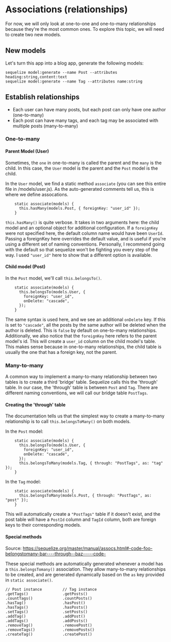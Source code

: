 # Associations (relationships)

For now, we will only look at one-to-one and one-to-many relationships because they're the most common ones.
To explore this topic, we will need to create two new models.

## New models

Let's turn this app into a blog app, generate the following models:

```
sequelize model:generate --name Post --attributes heading:string,content:text
sequelize model:generate --name Tag --attributes name:string
```

## Establish relationships

- Each user can have many posts, but each post can only have one author (one-to-many)
- Each post can have many tags, and each tag may be associated with multiple posts (many-to-many)

### One-to-many

#### Parent Model (User)

Sometimes, the `one` in one-to-many is called the parent and the `many` is the child. In this case, the `User` model is the parent and the `Post` model is the child.

In the `User` model, we find a static method `associate` (you can see this entire file in /models/user.js). As the auto-generated comments tell us, this is where we define assocations.

```
    static associate(models) {
      this.hasMany(models.Post, { foreignKey: "user_id" });
    }
```

`this.hasMany()` is quite verbose. It takes in two arguments here: the child model and an optional object for additional configuration. If a `foreignKey` were not specified here, the default column name would have been `UserId`. Passing a foreignKey here overrides the default value, and is useful if you're using a different set of naming conventions. Personally, I recommend going with the default so that sequelize won't be fighting you every step of the way. I used `"user_id"` here to show that a different option is available.

#### Child model (Post)

In the `Post` model, we'll call `this.belongsTo()`.

```
    static associate(models) {
      this.belongsTo(models.User, {
        foreignKey: "user_id",
        onDelete: "cascade",
      });
    }
```

The same syntax is used here, and we see an additional `onDelete` key. If this is set to `"cascade"`, all the posts by the same author will be deleted when the author is deleted. This is `false` by default on one-to-many relationships. Additionally, we also notice that the `foreignKey` here refers to the parent model's id. This will create a `user_id` column on the child model's table. This makes sense because in one-to-many relationships, the child table is usually the one that has a foreign key, not the parent.

### Many-to-many

A common way to implement a many-to-many relationship between two tables is to create a third 'bridge' table. Sequelize calls this the 'through' table. In our case, the 'through' table is between `Post` and `Tag`. There are different naming conventions, we will call our bridge table `PostTags`.

#### Creating the 'through' table

The documentation tells us that the simplest way to create a many-to-many relationship is to call `this.belongsToMany()` on both models.

In the `Post` model:

```
    static associate(models) {
      this.belongsTo(models.User, {
        foreignKey: "user_id",
        onDelete: "cascade",
      });
      this.belongsToMany(models.Tag, { through: "PostTags", as: "tag" });
    }
```

In the `Tag` model:

```
    static associate(models) {
      this.belongsToMany(models.Post, { through: "PostTags", as: "post" });
    }
```

This will automatically create a `"PostTags"` table if it doesn't exist, and the post table will have a `PostId` column and `TagId` column, both are foreign keys to their corresponding models.

#### Special methods

Source: https://sequelize.org/master/manual/assocs.html#-code-foo-belongstomany-bar----through--baz-----code-

These special methods are automatically generated whenever a model has a `this.belongsTomany()` association. They allow many-to-many relationships to be created, and are generated dynamically based on the `as` key provided in `static associate()`.

```
// Post instance         // Tag instance
.getTags()               .getPosts()
.countTags()             .countPosts()
.hasTag()                .hasPost()
.hasTags()               .hasPosts()
.setTags()               .setPosts()
.addTag()                .addPost()
.addTags()               .addPosts()
.removeTag()             .removePost()
.removeTags()            .removePosts()
.createTag()             .createPost()
```
